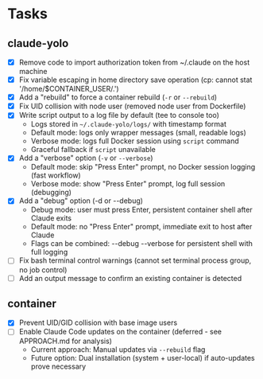 # Tasks

## claude-yolo

- [x] Remove code to import authorization token from ~/.claude on the host machine
- [x] Fix variable escaping in home directory save operation (cp: cannot stat '/home/$CONTAINER_USER/.')
- [x] Add a "rebuild" to force a container rebuild (`-r` or `--rebuild`)
- [x] Fix UID collision with node user (removed node user from Dockerfile)
- [x] Write script output to a log file by default (tee to console too)
  - Logs stored in `~/.claude-yolo/logs/` with timestamp format
  - Default mode: logs only wrapper messages (small, readable logs)
  - Verbose mode: logs full Docker session using `script` command
  - Graceful fallback if `script` unavailable
- [x] Add a "verbose" option (`-v` or `--verbose`)
  - Default mode: skip "Press Enter" prompt, no Docker session logging (fast workflow)
  - Verbose mode: show "Press Enter" prompt, log full session (debugging)
- [x] Add a "debug" option (-d or --debug)
  - Debug mode: user must press Enter, persistent container shell after Claude exits
  - Default mode: no "Press Enter" prompt, immediate exit to host after Claude
  - Flags can be combined: --debug --verbose for persistent shell with full logging
- [ ] Fix bash terminal control warnings (cannot set terminal process group, no job control)
- [ ] Add an output message to confirm an existing container is detected

## container

- [x] Prevent UID/GID collision with base image users
- [ ] Enable Claude Code updates on the container (deferred - see APPROACH.md for analysis)
  - Current approach: Manual updates via `--rebuild` flag
  - Future option: Dual installation (system + user-local) if auto-updates prove necessary
